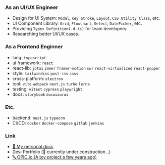 ### As an UI/UX Engineer
- Design for UI System: `Modal`, `Key Stroke`, `Layout`, `CSS Utility Class`, etc.
- UI Component Library: `Grid`, `Flowchart`, `Select`, `DatePicker`, etc.
- Providing `Types Definition(.d.ts)` for team developers
- Researching better UI/UX cases.

### As a Frontend Enginner
- lang: `typescript`
- ui framework: `react`
- react-lib: `jotai` `immer` `framer-motion` `swr` `react-virtualized` `react-popper`
- style: `tailwindcss` `post-css` `sass`
- cross-platform: `electron`
- tool: `vite` `webpack` `next.js` `turbo` `lerna`
- testing: `vitest` `cypress` `playwright`
- docs: `storybook` `docusaurus`

### Etc.
- backend: `nest.js` `typeorm`
- CI/CD: `docker` `docker-compose` `gitlab` `jenkins`

### Link
- [:book: My personal docs](https://lee-gyu.github.io/)
- ~~Dev. Portfolio~~ (:construction: currently under construction...)
- [:abc: OPIC.io (A toy project a few years ago)](https://lee-gyu.github.io/opic.io/)
